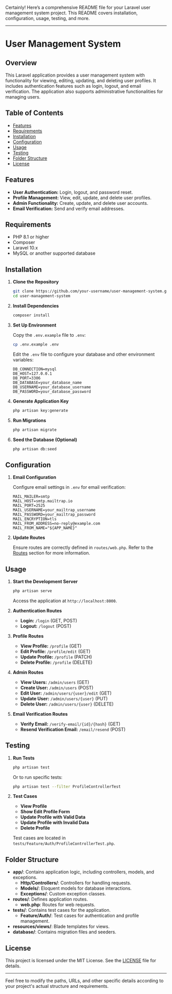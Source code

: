 Certainly! Here’s a comprehensive README file for your Laravel user management system project. This README covers installation, configuration, usage, testing, and more.

---

# User Management System

## Overview

This Laravel application provides a user management system with functionality for viewing, editing, updating, and deleting user profiles. It includes authentication features such as login, logout, and email verification. The application also supports administrative functionalities for managing users.

## Table of Contents

- [Features](#features)
- [Requirements](#requirements)
- [Installation](#installation)
- [Configuration](#configuration)
- [Usage](#usage)
- [Testing](#testing)
- [Folder Structure](#folder-structure)
- [License](#license)

## Features

- **User Authentication:** Login, logout, and password reset.
- **Profile Management:** View, edit, update, and delete user profiles.
- **Admin Functionality:** Create, update, and delete user accounts.
- **Email Verification:** Send and verify email addresses.

## Requirements

- PHP 8.1 or higher
- Composer
- Laravel 10.x
- MySQL or another supported database

## Installation

1. **Clone the Repository**

   ```bash
   git clone https://github.com/your-username/user-management-system.git
   cd user-management-system
   ```

2. **Install Dependencies**

   ```bash
   composer install
   ```

3. **Set Up Environment**

   Copy the `.env.example` file to `.env`:

   ```bash
   cp .env.example .env
   ```

   Edit the `.env` file to configure your database and other environment variables:

   ```dotenv
   DB_CONNECTION=mysql
   DB_HOST=127.0.0.1
   DB_PORT=3306
   DB_DATABASE=your_database_name
   DB_USERNAME=your_database_username
   DB_PASSWORD=your_database_password
   ```

4. **Generate Application Key**

   ```bash
   php artisan key:generate
   ```

5. **Run Migrations**

   ```bash
   php artisan migrate
   ```

6. **Seed the Database (Optional)**

   ```bash
   php artisan db:seed
   ```

## Configuration

1. **Email Configuration**

   Configure email settings in `.env` for email verification:

   ```dotenv
   MAIL_MAILER=smtp
   MAIL_HOST=smtp.mailtrap.io
   MAIL_PORT=2525
   MAIL_USERNAME=your_mailtrap_username
   MAIL_PASSWORD=your_mailtrap_password
   MAIL_ENCRYPTION=tls
   MAIL_FROM_ADDRESS=no-reply@example.com
   MAIL_FROM_NAME="${APP_NAME}"
   ```

2. **Update Routes**

   Ensure routes are correctly defined in `routes/web.php`. Refer to the [Routes](#usage) section for more information.

## Usage

1. **Start the Development Server**

   ```bash
   php artisan serve
   ```

   Access the application at `http://localhost:8000`.

2. **Authentication Routes**

   - **Login:** `/login` (GET, POST)
   - **Logout:** `/logout` (POST)

3. **Profile Routes**

   - **View Profile:** `/profile` (GET)
   - **Edit Profile:** `/profile/edit` (GET)
   - **Update Profile:** `/profile` (PATCH)
   - **Delete Profile:** `/profile` (DELETE)

4. **Admin Routes**

   - **View Users:** `/admin/users` (GET)
   - **Create User:** `/admin/users` (POST)
   - **Edit User:** `/admin/users/{user}/edit` (GET)
   - **Update User:** `/admin/users/{user}` (PUT)
   - **Delete User:** `/admin/users/{user}` (DELETE)

5. **Email Verification Routes**

   - **Verify Email:** `/verify-email/{id}/{hash}` (GET)
   - **Resend Verification Email:** `/email/resend` (POST)

## Testing

1. **Run Tests**

   ```bash
   php artisan test
   ```

   Or to run specific tests:

   ```bash
   php artisan test --filter ProfileControllerTest
   ```

2. **Test Cases**

   - **View Profile**
   - **Show Edit Profile Form**
   - **Update Profile with Valid Data**
   - **Update Profile with Invalid Data**
   - **Delete Profile**

   Test cases are located in `tests/Feature/Auth/ProfileControllerTest.php`.

## Folder Structure

- **app/**: Contains application logic, including controllers, models, and exceptions.
  - **Http/Controllers/**: Controllers for handling requests.
  - **Models/**: Eloquent models for database interactions.
  - **Exceptions/**: Custom exception classes.
- **routes/**: Defines application routes.
  - **web.php**: Routes for web requests.
- **tests/**: Contains test cases for the application.
  - **Feature/Auth/**: Test cases for authentication and profile management.
- **resources/views/**: Blade templates for views.
- **database/**: Contains migration files and seeders.

## License

This project is licensed under the MIT License. See the [LICENSE](LICENSE) file for details.

---

Feel free to modify the paths, URLs, and other specific details according to your project's actual structure and requirements.
